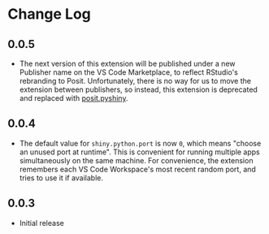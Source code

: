 # Change Log

<!-- Check [Keep a Changelog](http://keepachangelog.com/) for recommendations on how to structure this file. -->

## 0.0.5

- The next version of this extension will be published under a new Publisher name on the VS Code Marketplace, to reflect RStudio's rebranding to Posit. Unfortunately, there is no way for us to move the extension between publishers, so instead, this extension is deprecated and replaced with [posit.pyshiny](https://marketplace.visualstudio.com/items?itemName=posit.pyshiny).

## 0.0.4

- The default value for `shiny.python.port` is now `0`, which means "choose an unused port at runtime". This is convenient for running multiple apps simultaneously on the same machine. For convenience, the extension remembers each VS Code Workspace's most recent random port, and tries to use it if available.

## 0.0.3

- Initial release
